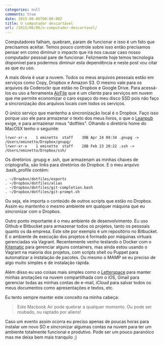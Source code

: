 ```yaml
---
categories: null
comments: true
date: 2015-06-06T00:00:00Z
title: O computador descartável
url: /2015/06/06/o-computador-descartavel/
---
```


Computadores falham, quebram, param de funcionar e isso é um fato que precisamos aceitar. Temos pouco controle sobre isso então precisamos pensar em como diminuir o impacto que irá nos causar caso nosso computador pessoal pare de funcionar. Felizmente hoje temos tecnologia disponível para podermos diminuir esta dependência e neste post vou citar as que eu uso.

A mais óbvia é usar a nuvem. Todos os meus arquivos pessoais estão em serviços como Copy, Dropbox e Amazon S3. O mesmo vale para os arquivos da Coderockr que estão no Dropbox e Google Drive. Para acessá-los eu uso a ferramenta [AirFile](https://itunes.apple.com/us/app/airfile-cloud-manager-for/id747595327?mt=12) que é um cliente para serviços em nuvem que me permite economizar o caro espaço do meu disco SSD pois não faço a sincronização dos arquivos locais com todos os serviços. 

O único serviço que mantenho a sincronização local é o Dropbox. Faço isso porque uso ele para armazenar o texto dos meus livros, o que o [Leanpub](https://leanpub.com/u/eminetto) exige, e para armazenar meus "dotfiles". Olhando o diretório home do MacOSX tenho o seguinte:

	lrwxr-xr-x    1 eminetto  staff    30B Apr 24 09:34 .gnupg -> /Users/eminetto/Dropbox/gnupg/
	lrwxr-xr-x    1 eminetto  staff    28B Feb 23 20:22 .ssh -> /Users/eminetto/Dropbox/ssh/

Os diretórios .gnupg e .ssh, que armazenam as minhas chaves de criptografia, são links para diretórios do Dropbox. E o meu arquivo .bash_profile contém:

	. ~/Dropbox/dotfiles/exports
	. ~/Dropbox/dotfiles/alias
	. ~/Dropbox/dotfiles/git-completion.bash
	. ~/Dropbox/dotfiles/git-prompt.sh

Ou seja, ele importa o conteúdo de outros scripts que estão no Dropbox. Assim eu mantenho o mesmo ambiente em qualquer máquina que eu sincronizar com o Dropbox.

Outro ponto importante é o meu ambiente de desenvolvimento. Eu uso Github e Bitbucket para armazenar todos os projetos, tanto os pessoais quanto os da empresa. Este site por exemplo é um repositório no Bitbucket. E o ambiente de execução dos projetos é formado por máquinas virtuais gerenciadas via Vagrant. Recentemente venho testando o Docker com o [Kitematic](https://kitematic.com/) para gerenciar alguns containers, mas ainda estou usando o Vagrant na maioria dos projetos, com scripts shell ou Puppet para automatizar a instalação de pacotes. Ou mesmo o MAMP se eu preciso de algo muito simples e de instalação rápida. 

Além disso eu uso coisas mais simples como o [Letterspace](https://programmerbird.com/letterspace/) para manter minhas anotações na nuvem compartilhada com o iOS, Gmail para gerenciar todas as minhas contas de e-mail, iCloud para salvar todos os meus documentos como apresentações e textos, etc. 

Eu tento sempre manter este conceito na minha cabeça: 

> Este Macbook Air pode quebrar a qualquer momento. Ou pode ser roubado, ou raptado por aliens!

Caso um evento assim ocorra eu preciso apenas de poucas horas para instalar um novo SO e sincronizar algumas contas na nuvem para ter um ambiente totalmente funcional e produtivo. Pode ser um pouco paranóico mas me deixa bem mais tranquilo ;)